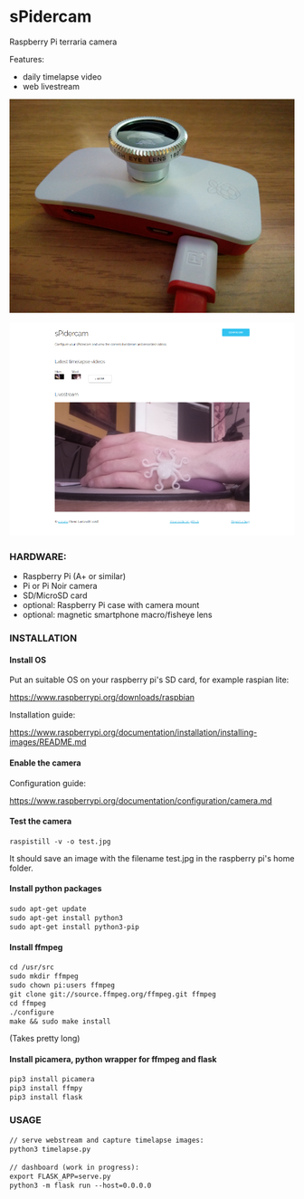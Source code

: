 # sPidercam

Raspberry Pi terraria camera

Features:
- daily timelapse video
- web livestream

![Raspberry Pi with PiCamera and Lens](static/gfx/picamera01.png)

![Well it's got eight arms](static/gfx/dashboard01.png)

### HARDWARE:

- Raspberry Pi (A+ or similar)
- Pi or Pi Noir camera
- SD/MicroSD card
- optional: Raspberry Pi case with camera mount
- optional: magnetic smartphone macro/fisheye lens

### INSTALLATION

#### Install OS

Put an suitable OS on your raspberry pi's SD card, for example raspian lite:

https://www.raspberrypi.org/downloads/raspbian

Installation guide:

https://www.raspberrypi.org/documentation/installation/installing-images/README.md

#### Enable the camera

Configuration guide:

https://www.raspberrypi.org/documentation/configuration/camera.md

#### Test the camera

```
raspistill -v -o test.jpg
```

It should save an image with the filename test.jpg in the raspberry pi's home folder.

#### Install python packages
```
sudo apt-get update
sudo apt-get install python3
sudo apt-get install python3-pip
```

#### Install ffmpeg

```
cd /usr/src
sudo mkdir ffmpeg
sudo chown pi:users ffmpeg
git clone git://source.ffmpeg.org/ffmpeg.git ffmpeg
cd ffmpeg
./configure
make && sudo make install
```

(Takes pretty long)

#### Install picamera, python wrapper for ffmpeg and flask
```
pip3 install picamera
pip3 install ffmpy
pip3 install flask
```

### USAGE

```
// serve webstream and capture timelapse images:
python3 timelapse.py

// dashboard (work in progress):
export FLASK_APP=serve.py
python3 -m flask run --host=0.0.0.0
```
